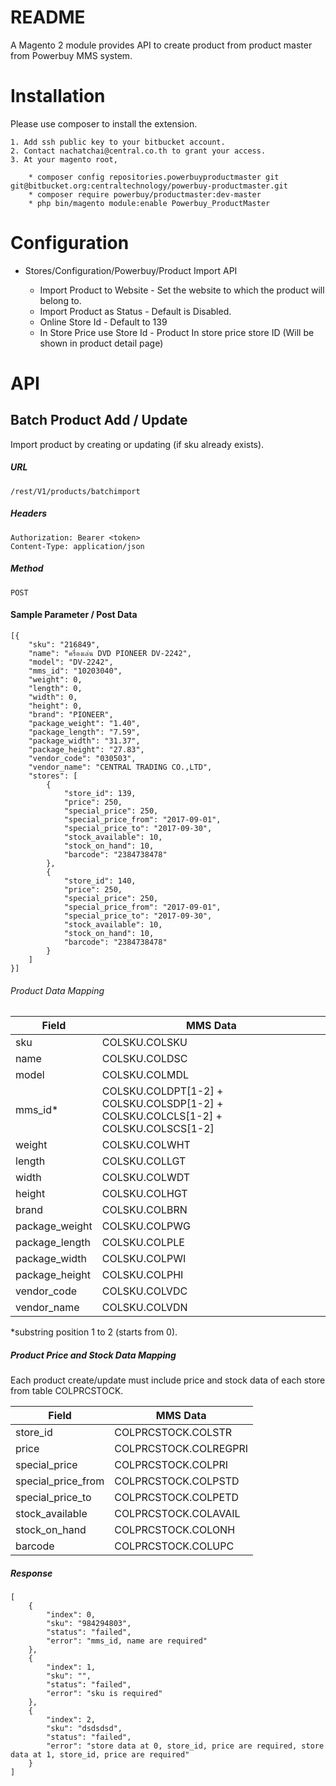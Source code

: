 # README #

A Magento 2 module provides API to create product from product master from Powerbuy MMS system.

# Installation

Please use composer to install the extension. 

    1. Add ssh public key to your bitbucket account.
    2. Contact nachatchai@central.co.th to grant your access.
    3. At your magento root, 

        * composer config repositories.powerbuyproductmaster git git@bitbucket.org:centraltechnology/powerbuy-productmaster.git
        * composer require powerbuy/productmaster:dev-master
        * php bin/magento module:enable Powerbuy_ProductMaster


# Configuration

* Stores/Configuration/Powerbuy/Product Import API

    * Import Product to Website - Set the website to which the product will belong to.
    * Import Product as Status - Default is Disabled.
    * Online Store Id - Default to 139 
    * In Store Price use Store Id - Product In store price store ID (Will be shown in product detail page)
       
# API

## Batch Product Add / Update

Import product by creating or updating (if sku already exists).

##### URL
    
    /rest/V1/products/batchimport
    
##### Headers
    Authorization: Bearer <token>
    Content-Type: application/json
    
##### Method
    
    POST
    
#### Sample Parameter / Post Data

    [{
        "sku": "216849",
        "name": "ครื่องเล่น DVD PIONEER DV-2242",
        "model": "DV-2242",
        "mms_id": "10203040",
        "weight": 0,
        "length": 0,
        "width": 0,
        "height": 0,
        "brand": "PIONEER",
        "package_weight": "1.40",
        "package_length": "7.59",
        "package_width": "31.37",
        "package_height": "27.83",
        "vendor_code": "030503",
        "vendor_name": "CENTRAL TRADING CO.,LTD",
        "stores": [
            {
                "store_id": 139,
                "price": 250, 
                "special_price": 250,  
                "special_price_from": "2017-09-01",  
                "special_price_to": "2017-09-30", 
                "stock_available": 10,
                "stock_on_hand": 10, 
                "barcode": "2384738478"
            },
            {
                "store_id": 140,
                "price": 250, 
                "special_price": 250,  
                "special_price_from": "2017-09-01",  
                "special_price_to": "2017-09-30", 
                "stock_available": 10,
                "stock_on_hand": 10, 
                "barcode": "2384738478"
            }
        ]
    }]

###### Product Data Mapping 

| Field | MMS Data |
| ------ | ------ |
| sku | COLSKU.COLSKU |
| name | COLSKU.COLDSC |
| model | COLSKU.COLMDL |
| mms_id* | COLSKU.COLDPT[1-2] + COLSKU.COLSDP[1-2] + COLSKU.COLCLS[1-2] + COLSKU.COLSCS[1-2] |
| weight | COLSKU.COLWHT |
| length | COLSKU.COLLGT |
| width | COLSKU.COLWDT |
| height | COLSKU.COLHGT |
| brand | COLSKU.COLBRN |
| package_weight | COLSKU.COLPWG |
| package_length | COLSKU.COLPLE |
| package_width | COLSKU.COLPWI |
| package_height | COLSKU.COLPHI |
| vendor_code | COLSKU.COLVDC |
| vendor_name | COLSKU.COLVDN |
    
    
*substring position 1 to 2 (starts from 0).
    
##### Product Price and Stock Data Mapping
    
Each product create/update must include price and stock data of each store from table COLPRCSTOCK.

| Field | MMS Data |
| ------ | ------ |
| store_id | COLPRCSTOCK.COLSTR |
| price | COLPRCSTOCK.COLREGPRI |
| special_price | COLPRCSTOCK.COLPRI | 
| special_price_from | COLPRCSTOCK.COLPSTD | 
| special_price_to | COLPRCSTOCK.COLPETD |
| stock_available | COLPRCSTOCK.COLAVAIL |
| stock_on_hand | COLPRCSTOCK.COLONH |
| barcode | COLPRCSTOCK.COLUPC |

    
##### Response

    [
        {
            "index": 0,
            "sku": "984294803",
            "status": "failed",
            "error": "mms_id, name are required"
        },
        {
            "index": 1,
            "sku": "",
            "status": "failed",
            "error": "sku is required"
        },
        {
            "index": 2,
            "sku": "dsdsdsd",
            "status": "failed",
            "error": "store data at 0, store_id, price are required, store data at 1, store_id, price are required"
        }
    ]
